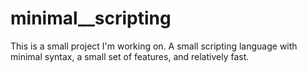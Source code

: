 minimal__scripting
==================

This is a small project I'm working on. A small scripting language with minimal syntax, a small set of features, and relatively fast.